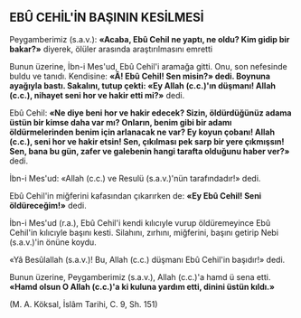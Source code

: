 ## EBÛ CEHİL'İN BAŞININ KESİLMESİ

Peygamberimiz (s.a.v.): **«Acaba, Ebû Cehil ne yaptı, ne oldu? Kim gidip bir bakar?»** diyerek, ölüler arasında araştırılmasını emretti

Bunun üzerine, İbn-i Mes'ud, Ebû Cehil'i ara­mağa gitti. Onu, son nefesinde buldu ve tanıdı. Kendisine: **«Â! Ebû Cehil! Sen misin?» dedi. Boy­nuna ayağıyla bastı. Sakalını, tutup çekti: «Ey Allah (c.c.)'ın düşmanı! Allah (c.c.), nihayet se­ni hor ve hakir etti mi?»** dedi.

Ebû Cehil: **«Ne diye beni hor ve hakir ede­cek? Sizin, öldürdüğünüz adama üstün bir kim­se daha var mı? Onların, benim gibi bir adamı öldürmelerinden benim için arlanacak ne var? Ey koyun çobanı! Allah (c.c.), seni hor ve ha­kir etsin! Sen, çıkılması pek sarp bir yere çık­mışsın! Sen, bana bu gün, zafer ve galebenin hangi tarafta olduğunu haber ver?»** dedi.

İbn-i Mes'ud: «Allah (c.c.) ve Resulü (s.a.v.)'nün tarafındadır!» dedi.

Ebû Cehil'in miğferini kafasından çıkarır­ken de: **«Ey Ebû Cehil! Seni öldüreceğim!»** dedi.

İbn-i Mes'ud (r.a.), Ebû Cehil'i kendi kılıcıyle vurup öldüremeyince Ebû Cehil'in kılıcıyle başını kesti. Silahını, zırhını, miğferini, başı­nı getirip Nebi (s.a.v.)'in önüne koydu.

«Yâ Besûlallah (s.a.v.)! Bu, Allah (c.c.) düş­manı Ebû Cehil'in başıdır!» dedi.

Bunun üzerine, Peygamberimiz (s.a.v.), Al­lah (c.c.)'a hamd ü sena etti. **«Hamd olsun O Al­lah (c.c.)'a ki kuluna yardım etti, dinini üstün kıldı.»**

(M. A. Köksal, İslâm Tarihi, C. 9, Sh. 151)
